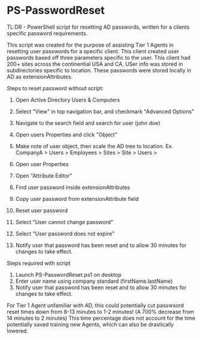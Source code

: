 # PS-PasswordReset
TL:DR - PowerShell script for resetting AD passwords, written for a clients specific password requirements.

This script was created for the purpose of assisting Tier 1 Agents in resetting user passwords for a specific client.
This client created user passwords based off three parameters specific to the user.
This client had 200+ sites across the continential USA and CA, USer info was stored in subdirectories specific to location.
These passwords were stored locally in AD as extensionAttributes.

Steps to reset password without script:

1. Open Active Directory Users & Computers
2. Select "View" in top navigation bar, and checkmark "Advanced Options"
3. Navigate to the search field and search for user (john doe)
4. Open users Properties and click "Object"
5. Make note of user object, then scale the AD tree to location. 
Ex. CompanyA > 
             Users > 
                     Employees > 
                                 Sites > 
                                         Site > 
                                               Users > 

6. Open user Properties
7. Open "Attribute Editor"
8. Find user password inside extensionAttributes
9. Copy user password from extensionAttribute field
10. Reset user password
11. Select "User cannot change password"
12. Select "User password does not expire"
13. Notify user that password has been reset and to allow 30 minutes for changes to take effect.

Steps required with script

1. Launch PS-PasswordReset.ps1 on desktop
2. Enter user name using company standard (firstName.lastName)
3. Notify user that password has been reset and to allow 30 minutes for changes to take effect.



For Tier 1 Agent unfamiliar with AD, this could potentially cut passwsord reset times down from 8-13 minutes to 1-2 minutes! (A 700% decrease from 14 minutes to 2 minutes)
This time percentage does not account for the time potentially saved training new Agents, which can also be drastically lowered.
